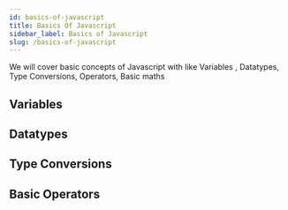 ```yaml
---
id: basics-of-javascript
title: Basics Of Javascript 
sidebar_label: Basics of Javascript
slug: /basics-of-javascript
---
```


We will cover basic concepts of Javascript with like Variables , Datatypes, Type Conversions, Operators, Basic maths 
## Variables


## Datatypes


## Type Conversions 


## Basic Operators 
